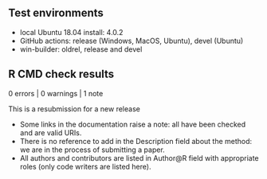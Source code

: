 ## Test environments

* local Ubuntu 18.04 install: 4.0.2
* GitHub actions: release (Windows, MacOS, Ubuntu), devel (Ubuntu)
* win-builder: oldrel, release and devel

## R CMD check results

0 errors | 0 warnings | 1 note

This is a resubmission for a new release

* Some links in the documentation raise a note: all have been checked and are valid URIs.
* There is no reference to add in the Description field about the method: we are in the process of submitting a paper.
* All authors and contributors are listed in Author@R field with appropriate roles (only code writers are listed here).

